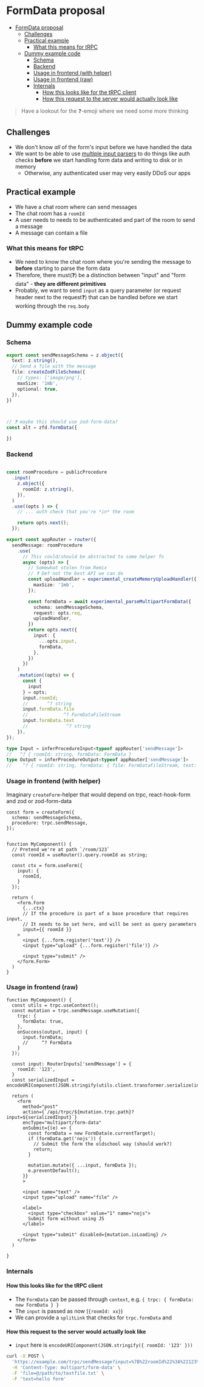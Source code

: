 # FormData proposal

- [FormData proposal](#formdata-proposal)
  - [Challenges](#challenges)
  - [Practical example](#practical-example)
    - [What this means for tRPC](#what-this-means-for-trpc)
  - [Dummy example code](#dummy-example-code)
    - [Schema](#schema)
    - [Backend](#backend)
    - [Usage in frontend (with helper)](#usage-in-frontend-with-helper)
    - [Usage in frontend (raw)](#usage-in-frontend-raw)
    - [Internals](#internals)
      - [How this looks like for the tRPC client](#how-this-looks-like-for-the-trpc-client)
      - [How this request to the server would actually look like](#how-this-request-to-the-server-would-actually-look-like)


> Have a lookout for the ❓-emoji where we need some more thinking

## Challenges

- We don't know *all* of the form's input before we have handled the data
- We want to be able to use [multiple input parsers](https://trpc.io/docs/procedures#multiple-input-parsers) to do things like auth checks **before** we start handling form data and writing to disk or in memory
  - Otherwise, any authenticated user may very easily DDoS our apps

## Practical example

- We have a chat room where can send messages
- The chat room has a `roomId`
- A user needs to needs to be authenticated and part of the room to send a message
- A message can contain a file

### What this means for tRPC


- We need to know the chat room where you're sending the message to **before** starting to parse the form data
- Therefore, there must(❓) be a distinction between "input" and "form data" - **they are different primitives**
- Probably, we want to send `input` as a query parameter (or request header next to the request❓) that can be handled before we start working through the `req.body`


## Dummy example code

### Schema

```ts
export const sendMessageSchema = z.object({
  text: z.string(),
  // Send a file with the message
  file: createZodFileSchema({
    // types: ['image/png'],
    maxSize: '1mb',
    optional: true,
  }),
})



// ❓ maybe this should use zod-form-data?
const alt = zfd.formData({

})
```

### Backend

```ts

const roomProcedure = publicProcedure
  .input(
    z.object({
      roomId: z.string(),
    }),
  )
  .use((opts ) => {
    // ... auth check that you're *in* the room

    return opts.next();
  });

export const appRouter = router({
  sendMessage: roomProcedure
    .use(
      // This could/should be abstracted to some helper fn 
      async (opts) => {
        // Somewhat stolen from Remix
        // ❓ Def not the best API we can do
        const uploadHandler = experimental_createMemoryUploadHandler({
          maxSize: '1mb',
        });

        const formData = await experimental_parseMultipartFormData({
          schema: sendMessageSchema,
          request: opts.req,
          uploadHandler,
        })
        return opts.next({
          input: {
            ...opts.input,
            formData,
          },
        })
      })
    )
    .mutation((opts) => {
      const {
        input
      } = opts;
      input.roomId;
      //       ^? string
      input.formData.file
      //             ^? FormDataFileStream
      input.formData.text
      //              ^? string
    }),
});

type Input = inferProcedureInput<typeof appRouter['sendMessage']>
//   ^? { roomId: string, formData: FormData }
type Output = inferProcedureOutput<typeof appRouter['sendMessage']>
//    ^? { roomId: string, formData: { file: FormDataFileStream, text: string }}
```

### Usage in frontend (with helper)

Imaginary `createForm`-helper that would depend on trpc, react-hook-form and zod or zod-form-data

```tsx
const form = createForm({
  schema: sendMessageSchema,
  procedure: trpc.sendMessage,
});


function MyComponent() {
  // Pretend we're at path `/room/123`
  const roomId = useRouter().query.roomId as string;

  const ctx = form.useForm({
    input: {
      roomId,
    }
  });

  return (
    <form.Form
      {...ctx}
      // If the procedure is part of a base procedure that requires input,
      // It needs to be set here, and will be sent as query parameters
      input={{ roomId }}
    >
      <input {...form.register('text')} />
      <input type="upload" {...form.register('file')} />

      <input type="submit" />
    </form.Form>
  )
}

```

### Usage in frontend (raw)

```tsx
function MyComponent() {
  const utils = trpc.useContext();
  const mutation = trpc.sendMessage.useMutation({
    trpc: {
      formData: true,
    },
    onSuccess(output, input) {
      input.formData;
      //     ^? FormData
    }
  });

  const input: RouterInputs['sendMessage'] = {
    roomId: '123',
  }
  const serializedInput = encodeURIComponent(JSON.stringify(utils.client.transformer.serialize(input)));

  return (
    <form
      method="post"
      action={`/api/trpc/${mutation.trpc.path}?input=${serializedInput}`}
      encType="multipart/form-data"
      onSubmit={(e) => {
        const formData = new FormData(e.currentTarget);
        if (formData.get('nojs')) {
          // Submit the form the oldschool way (should work?)
          return;
        }

        mutation.mutate({ ...input, formData });
        e.preventDefault();
      }}
      >
      
      <input name="text" />
      <input type="upload" name="file" />

      <label>
        <input type="checkbox" value="1" name="nojs">
        Submit form without using JS
      </label>

      <input type="submit" disabled={mutation.isLoading} />
    </form>
  )

}
```
### Internals

#### How this looks like for the tRPC client

- The `FormData` can be passed through `context`, e.g. `{ trpc: { formData: new FormData } }`
- The `input` is passed as now (`{roomId: xx}`)
- We can provide a `splitLink` that checks for `trpc.formData` and 


#### How this request to the server would actually look like

- `input` here is `encodeURIComponent(JSON.stringify({ roomId: '123' }))`

```sh
curl -X POST \
  'https://example.com/trpc/sendMessage?input=%7B%22roomId%22%3A%22123%22%7D' \
  -H 'Content-Type: multipart/form-data' \
  -F 'file=@/path/to/textfile.txt' \
  -F 'text=hello form'
```


